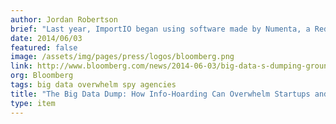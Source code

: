 ```yaml
---
author: Jordan Robertson
brief: "Last year, ImportIO began using software made by Numenta, a Redwood City, California-based company founded by Palm's founder Jeff Hawkins and former CEO Donna Dubinsky. Their approach: Instead of focusing on data collection and retrospective looks at information piling up in a warehouse, focus on analyzing data streams in real time to spot anomalies."
date: 2014/06/03
featured: false
image: /assets/img/pages/press/logos/bloomberg.png
link: http://www.bloomberg.com/news/2014-06-03/big-data-s-dumping-grounds-how-hoarding-hinders-startups-to-spy-agencies.html
org: Bloomberg
tags: big data overwhelm spy agencies
title: "The Big Data Dump: How Info-Hoarding Can Overwhelm Startups and Spy Agencies"
type: item
---
```

